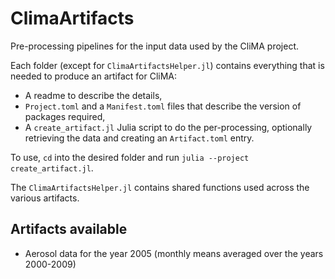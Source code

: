 # ClimaArtifacts

Pre-processing pipelines for the input data used by the CliMA project.

Each folder (except for `ClimaArtifactsHelper.jl`) contains everything that is
needed to produce an artifact for CliMA:
- A readme to describe the details,
- `Project.toml` and a `Manifest.toml` files that describe the version of packages required,
- A `create_artifact.jl` Julia script to do the per-processing, optionally
  retrieving the data and creating an `Artifact.toml` entry.

To use, `cd` into the desired folder and run `julia --project
create_artifact.jl`.

The `ClimaArtifactsHelper.jl` contains shared functions used across the various
artifacts.

## Artifacts available

- Aerosol data for the year 2005 (monthly means averaged over the years 2000-2009) 
